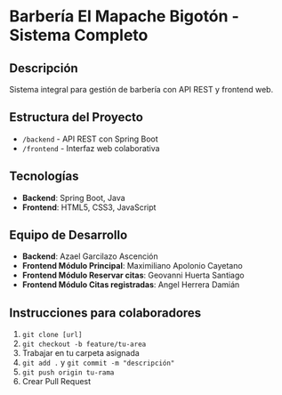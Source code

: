 # Barbería El Mapache Bigotón - Sistema Completo

## Descripción
Sistema integral para gestión de barbería con API REST y frontend web.

## Estructura del Proyecto
- `/backend` - API REST con Spring Boot
- `/frontend` - Interfaz web colaborativa

## Tecnologías
- **Backend**: Spring Boot, Java
- **Frontend**: HTML5, CSS3, JavaScript

## Equipo de Desarrollo
- **Backend**: Azael Garcilazo Ascención
- **Frontend Módulo Principal**: Maximiliano Apolonio Cayetano
- **Frontend Módulo Reservar citas**: Geovanni Huerta Santiago  
- **Frontend Módulo Citas registradas**: Angel Herrera Damián

## Instrucciones para colaboradores
1. `git clone [url]`
2. `git checkout -b feature/tu-area`
3. Trabajar en tu carpeta asignada
4. `git add .` y `git commit -m "descripción"`
5. `git push origin tu-rama`
6. Crear Pull Request